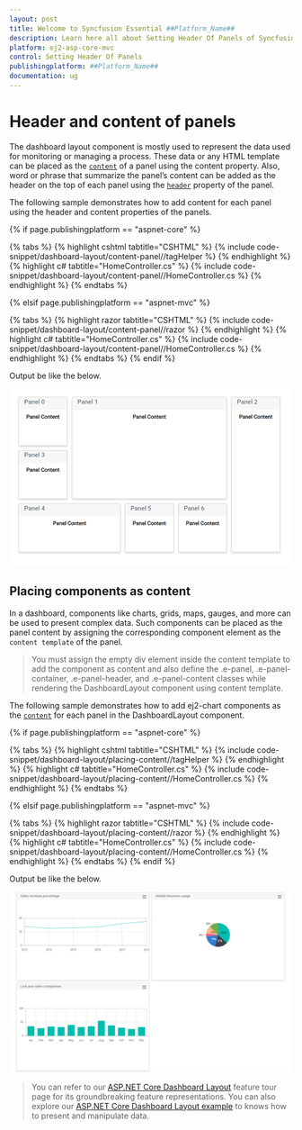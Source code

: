 ```yaml
---
layout: post
title: Welcome to Syncfusion Essential ##Platform_Name##
description: Learn here all about Setting Header Of Panels of Syncfusion Essential ##Platform_Name## widgets based on HTML5 and jQuery.
platform: ej2-asp-core-mvc
control: Setting Header Of Panels
publishingplatform: ##Platform_Name##
documentation: ug
---
```



# Header and content of panels

The dashboard layout component is mostly used to represent the data used for monitoring or managing a process. These data or any HTML template can be placed as the [`content`](https://help.syncfusion.com/cr/cref_files/aspnetcore-js2/Syncfusion.EJ2~Syncfusion.EJ2.Layouts.DashboardLayoutPanel~Content.html) of a panel using the content property. Also, word or phrase that summarize the panel’s content can be added as the header on the top of each panel using the [`header`](https://help.syncfusion.com/cr/cref_files/aspnetcore-js2/Syncfusion.EJ2~Syncfusion.EJ2.Layouts.DashboardLayoutPanel~Header.html) property of the panel.

The following sample demonstrates how to add content for each panel using the header and content properties of the panels.

{% if page.publishingplatform == "aspnet-core" %}

{% tabs %}
{% highlight cshtml tabtitle="CSHTML" %}
{% include code-snippet/dashboard-layout/content-panel//tagHelper %}
{% endhighlight %}
{% highlight c# tabtitle="HomeController.cs" %}
{% include code-snippet/dashboard-layout/content-panel//HomeController.cs %}
{% endhighlight %}
{% endtabs %}

{% elsif page.publishingplatform == "aspnet-mvc" %}

{% tabs %}
{% highlight razor tabtitle="CSHTML" %}
{% include code-snippet/dashboard-layout/content-panel//razor %}
{% endhighlight %}
{% highlight c# tabtitle="HomeController.cs" %}
{% include code-snippet/dashboard-layout/content-panel//HomeController.cs %}
{% endhighlight %}
{% endtabs %}
{% endif %}



Output be like the below.

![Header and content of panels](./../images/content_panel.PNG)

## Placing components as content

In a dashboard, components like charts, grids, maps, gauges, and more can be used to present complex data. Such components can be placed as the panel content by assigning the corresponding component element as the `content template` of the panel.

> You must assign the empty div element inside the content template to add the component as content and also define the .e-panel, .e-panel-container, .e-panel-header, and .e-panel-content classes while rendering the DashboardLayout component using content template.

The following sample demonstrates how to add ej2-chart components as the [`content`](https://help.syncfusion.com/cr/cref_files/aspnetcore-js2/Syncfusion.EJ2~Syncfusion.EJ2.Layouts.DashboardLayoutPanel~Content.html) for each panel in the DashboardLayout component.

{% if page.publishingplatform == "aspnet-core" %}

{% tabs %}
{% highlight cshtml tabtitle="CSHTML" %}
{% include code-snippet/dashboard-layout/placing-content//tagHelper %}
{% endhighlight %}
{% highlight c# tabtitle="HomeController.cs" %}
{% include code-snippet/dashboard-layout/placing-content//HomeController.cs %}
{% endhighlight %}
{% endtabs %}

{% elsif page.publishingplatform == "aspnet-mvc" %}

{% tabs %}
{% highlight razor tabtitle="CSHTML" %}
{% include code-snippet/dashboard-layout/placing-content//razor %}
{% endhighlight %}
{% highlight c# tabtitle="HomeController.cs" %}
{% include code-snippet/dashboard-layout/placing-content//HomeController.cs %}
{% endhighlight %}
{% endtabs %}
{% endif %}



Output be like the below.

![Placing components as content](./../images/dragging_handler.PNG)

> You can refer to our [ASP.NET Core Dashboard Layout](https://www.syncfusion.com/aspnet-core-ui-controls/dashboard-layout) feature tour page for its groundbreaking feature representations. You can also explore our [ASP.NET Core Dashboard Layout example](https://ej2.syncfusion.com/aspnetcore/DashboardLayout/DefaultFunctionalities#/material) to knows how to present and manipulate data.